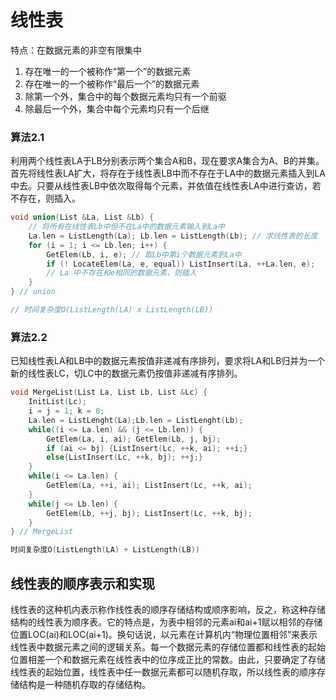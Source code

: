 # 线性表
特点：在数据元素的非空有限集中
1. 存在唯一的一个被称作“第一个”的数据元素
2. 存在唯一的一个被称作“最后一个”的数据元素
3. 除第一个外，集合中的每个数据元素均只有一个前驱
4. 除最后一个外，集合中每个元素均只有一个后继

### 算法2.1
利用两个线性表LA于LB分别表示两个集合A和B，现在要求A集合为A、B的并集。首先将线性表LA扩大，将存在于线性表LB中而不存在于LA中的数据元素插入到LA中去。只要从线性表LB中依次取得每个元素，并依值在线性表LA中进行查访，若不存在，则插入。
```c
void union(List &La, List &Lb) {
    // 将所有在线性表Lb中但不在La中的数据元素输入到La中
    La.len = ListLength(La); Lb.len = ListLength(Lb); // 求线性表的长度
    for (i = 1; i <= Lb.len; i++) {
        GetElem(Lb, i, e); // 取Lb中第i个数据元素到La中
        if (! LocateElem(La, e, equal)) ListInsert(La, ++La.len, e);
        // La 中不存在和e相同的数据元素，则插入
    }
} // union

// 时间复杂度O(ListLength(LA) x ListLength(LB))

```
### 算法2.2 
已知线性表LA和LB中的数据元素按值非递减有序排列，要求将LA和LB归并为一个新的线性表LC，切LC中的数据元素仍按值非递减有序排列。
```c
void MergeList(List La, List Lb, List &Lc) {
    InitList(Lc);
    i = j = 1; k = 0;
    La.len = ListLenght(La);Lb.len = ListLenght(Lb);
    while((i <= La.len) && (j <= Lb.len)) {
        GetElem(La, i, ai); GetElem(Lb, j, bj);
        if (ai <= bj) {ListInsert(Lc, ++k, ai); ++i;}
        else{ListInsert(Lc, ++k, bj); ++j;}
    }
    while(i <= La.len) {
        GetElem(La, ++i, ai); ListInsert(Lc, ++k, ai);
    }
    while(j <= Lb.len) {
        GetElem(Lb, ++j, bj); ListInsert(Lc, ++k, bj);
    }
} // MergeList

时间复杂度O(ListLength(LA) + ListLength(LB))

```
## 线性表的顺序表示和实现

线性表的这种机内表示称作线性表的顺序存储结构或顺序影响，反之，称这种存储结构的线性表为顺序表。它的特点是，为表中相邻的元素ai和ai+1赋以相邻的存储位置LOC(ai)和LOC(ai+1)。换句话说，以元素在计算机内“物理位置相邻”来表示线性表中数据元素之间的逻辑关系。每一个数据元素的存储位置都和线性表的起始位置相差一个和数据元素在线性表中的位序成正比的常数。由此，只要确定了存储线性表的起始位置，线性表中任一数据元素都可以随机存取，所以线性表的顺序存储结构是一种随机存取的存储结构。

